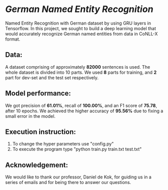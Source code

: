 # *German Named Entity Recognition*

Named Entity Recognition with German dataset by using GRU layers in Tensorflow. In this project, we sought to build a deep learning model that would accurately recognize German named entities from data in CoNLL-X format.

## Data:

A dataset comprising of approximately **82000** sentences is used. The whole dataset is divided into 10 parts. We used **8** parts for training, and **2** part for dev-set and the test set respectively. 

## Model performance:

We got precision of **61.01%**, recall of **100.00%**, and an F1 score of **75.78**, after 10 epochs. We achieved the higher accuracy of **95.56%** due to fixing a small error in the model. 

## Execution instruction:

1) To change the hyper parameters use "config.py"
2) To execute the program type "python train.py train.txt test.txt"

## Acknowledgement:

We would like to thank our professor, Daniel de Kok, for guiding us in a series of emails and for being there to answer our questions.
